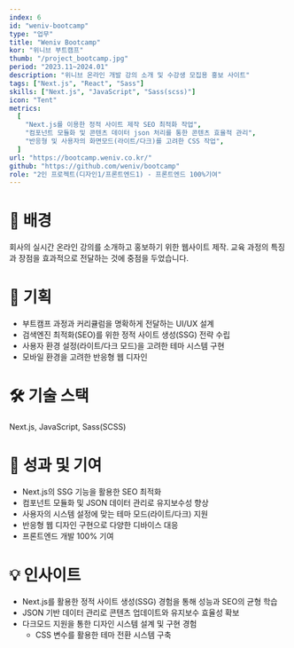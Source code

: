 ```yaml
---
index: 6
id: "weniv-bootcamp"
type: "업무"
title: "Weniv Bootcamp"
kor: "위니브 부트캠프"
thumb: "/project_bootcamp.jpg"
period: "2023.11~2024.01"
description: "위니브 온라인 개발 강의 소개 및 수강생 모집용 홍보 사이트"
tags: ["Next.js", "React", "Sass"]
skills: ["Next.js", "JavaScript", "Sass(scss)"]
icon: "Tent"
metrics:
  [
    "Next.js를 이용한 정적 사이트 제작 SEO 최적화 작업",
    "컴포넌트 모듈화 및 콘텐츠 데이터 json 처리를 통한 콘텐츠 효율적 관리",
    "반응형 및 사용자의 화면모드(라이트/다크)를 고려한 CSS 작업",
  ]
url: "https://bootcamp.weniv.co.kr/"
github: "https://github.com/weniv/bootcamp"
role: "2인 프로젝트(디자인1/프론트엔드1) - 프론트엔드 100%기여"
---
```


# 🤔 배경

회사의 실시간 온라인 강의를 소개하고 홍보하기 위한 웹사이트 제작. 교육 과정의 특징과 장점을 효과적으로 전달하는 것에 중점을 두었습니다.

# 📝 기획

- 부트캠프 과정과 커리큘럼을 명확하게 전달하는 UI/UX 설계
- 검색엔진 최적화(SEO)를 위한 정적 사이트 생성(SSG) 전략 수립
- 사용자 환경 설정(라이트/다크 모드)을 고려한 테마 시스템 구현
- 모바일 환경을 고려한 반응형 웹 디자인

# 🛠️ 기술 스택

Next.js, JavaScript, Sass(SCSS)

# 🎯 성과 및 기여

- Next.js의 SSG 기능을 활용한 SEO 최적화
- 컴포넌트 모듈화 및 JSON 데이터 관리로 유지보수성 향상
- 사용자의 시스템 설정에 맞는 테마 모드(라이트/다크) 지원
- 반응형 웹 디자인 구현으로 다양한 디바이스 대응
- 프론트엔드 개발 100% 기여

# 💡 인사이트

- Next.js를 활용한 정적 사이트 생성(SSG) 경험을 통해 성능과 SEO의 균형 학습
- JSON 기반 데이터 관리로 콘텐츠 업데이트와 유지보수 효율성 확보
- 다크모드 지원을 통한 디자인 시스템 설계 및 구현 경험
  - CSS 변수를 활용한 테마 전환 시스템 구축
